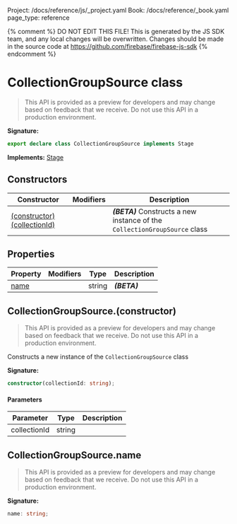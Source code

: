 Project: /docs/reference/js/_project.yaml
Book: /docs/reference/_book.yaml
page_type: reference

{% comment %}
DO NOT EDIT THIS FILE!
This is generated by the JS SDK team, and any local changes will be
overwritten. Changes should be made in the source code at
https://github.com/firebase/firebase-js-sdk
{% endcomment %}

# CollectionGroupSource class
> This API is provided as a preview for developers and may change based on feedback that we receive. Do not use this API in a production environment.
> 


<b>Signature:</b>

```typescript
export declare class CollectionGroupSource implements Stage 
```
<b>Implements:</b> [Stage](./firestore_lite.stage.md#stage_interface)

## Constructors

|  Constructor | Modifiers | Description |
|  --- | --- | --- |
|  [(constructor)(collectionId)](./firestore_lite.collectiongroupsource.md#collectiongroupsourceconstructor) |  | <b><i>(BETA)</i></b> Constructs a new instance of the <code>CollectionGroupSource</code> class |

## Properties

|  Property | Modifiers | Type | Description |
|  --- | --- | --- | --- |
|  [name](./firestore_lite.collectiongroupsource.md#collectiongroupsourcename) |  | string | <b><i>(BETA)</i></b> |

## CollectionGroupSource.(constructor)

> This API is provided as a preview for developers and may change based on feedback that we receive. Do not use this API in a production environment.
> 

Constructs a new instance of the `CollectionGroupSource` class

<b>Signature:</b>

```typescript
constructor(collectionId: string);
```

#### Parameters

|  Parameter | Type | Description |
|  --- | --- | --- |
|  collectionId | string |  |

## CollectionGroupSource.name

> This API is provided as a preview for developers and may change based on feedback that we receive. Do not use this API in a production environment.
> 

<b>Signature:</b>

```typescript
name: string;
```
